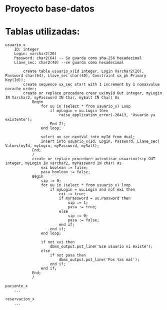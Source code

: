 Proyecto base-datos
==========

Tablas utilizadas:
==========
	usuario_x
		ID: integer
		Login: varchar2(20)
		Password: char2(64) -- Se guarda como sha-256 hexadecimal
		Llave_sec: char2(40) --se guarda como hexadecimal
		
			create table usuario_x(Id integer, Login Varchar2(20), Password char(64), Llave_sec char(40), Constraint ux_pk Primary Key(Id));
			create sequence ux_sec start with 1 increment by 1 nomaxvalue nocache order;
			create or replace procedure crear_ux(myId Out integer, myLogin IN Varchar2, myPassword IN Char, mySalt IN Char) As
				Begin
					for uu in (select * from usuario_x) Loop
						if myLogin = uu.Login then
							raise_application_error(-20413, 'Usuario ya existente');
						End If;
					end loop;

					select ux_sec.nextVal into myId from dual;
					insert into usuario_x(Id, Login, Password, Llave_sec) Values(myId, myLogin, myPassword, mySalt);
				End;
				/
				create or replace procedure autenticar_usuariox(sip OUT integer, myLogin IN varchar2, myPassword IN char) As
				    exi boolean := false;
				    pasa boolean := false;
				Begin
				    sip := 0;
				    for uu in (select * from usuario_x) loop
				        if myLogin = uu.Login and not exi then
				            exi := true;
				            if myPassword = uu.Password then
				                sip := 1;
				                pasa := true;
				            else
				                sip := 0;
				                pasa := false;
				            end if;
				        end if;
				    end loop;
				
				    if not exi then
				        dbms_output.put_line('Ese usuario ni existe');
				    else
				        if not pasa then
				            dbms_output.put_line('Pos tas mal');
				        end if;
				    end if;
				End;
				/
	
	paciente_x
		...
		
	reservacion_x
		...

